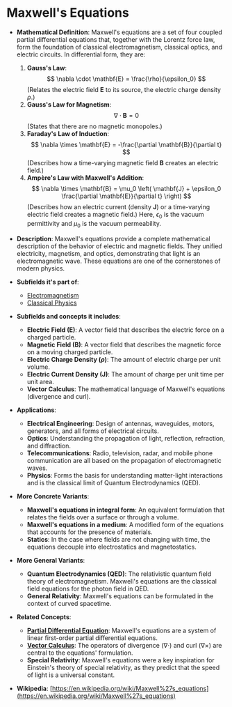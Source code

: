 # Maxwell's Equations

- **Mathematical Definition**: Maxwell's equations are a set of four coupled partial differential equations that, together with the Lorentz force law, form the foundation of classical electromagnetism, classical optics, and electric circuits. In differential form, they are:
    1.  **Gauss's Law**: $$ \nabla \cdot \mathbf{E} = \frac{\rho}{\epsilon_0} $$
        (Relates the electric field $\mathbf{E}$ to its source, the electric charge density $\rho$.)
    2.  **Gauss's Law for Magnetism**: $$ \nabla \cdot \mathbf{B} = 0 $$
        (States that there are no magnetic monopoles.)
    3.  **Faraday's Law of Induction**: $$ \nabla \times \mathbf{E} = -\frac{\partial \mathbf{B}}{\partial t} $$
        (Describes how a time-varying magnetic field $\mathbf{B}$ creates an electric field.)
    4.  **Ampère's Law with Maxwell's Addition**: $$ \nabla \times \mathbf{B} = \mu_0 \left( \mathbf{J} + \epsilon_0 \frac{\partial \mathbf{E}}{\partial t} \right) $$
        (Describes how an electric current (density $\mathbf{J}$) or a time-varying electric field creates a magnetic field.)
    Here, $\epsilon_0$ is the vacuum permittivity and $\mu_0$ is the vacuum permeability.

- **Description**: Maxwell's equations provide a complete mathematical description of the behavior of electric and magnetic fields. They unified electricity, magnetism, and optics, demonstrating that light is an electromagnetic wave. These equations are one of the cornerstones of modern physics.

- **Subfields it's part of**:
    - [Electromagnetism](https://en.wikipedia.org/wiki/Electromagnetism)
    - [Classical Physics](https://en.wikipedia.org/wiki/Classical_physics)

- **Subfields and concepts it includes**:
    - **Electric Field ($\mathbf{E}$)**: A vector field that describes the electric force on a charged particle.
    - **Magnetic Field ($\mathbf{B}$)**: A vector field that describes the magnetic force on a moving charged particle.
    - **Electric Charge Density ($\rho$)**: The amount of electric charge per unit volume.
    - **Electric Current Density ($\mathbf{J}$)**: The amount of charge per unit time per unit area.
    - **Vector Calculus**: The mathematical language of Maxwell's equations (divergence and curl).

- **Applications**:
    - **Electrical Engineering**: Design of antennas, waveguides, motors, generators, and all forms of electrical circuits.
    - **Optics**: Understanding the propagation of light, reflection, refraction, and diffraction.
    - **Telecommunications**: Radio, television, radar, and mobile phone communication are all based on the propagation of electromagnetic waves.
    - **Physics**: Forms the basis for understanding matter-light interactions and is the classical limit of Quantum Electrodynamics (QED).

- **More Concrete Variants**:
    - **Maxwell's equations in integral form**: An equivalent formulation that relates the fields over a surface or through a volume.
    - **Maxwell's equations in a medium**: A modified form of the equations that accounts for the presence of materials.
    - **Statics**: In the case where fields are not changing with time, the equations decouple into electrostatics and magnetostatics.

- **More General Variants**:
    - **Quantum Electrodynamics (QED)**: The relativistic quantum field theory of electromagnetism. Maxwell's equations are the classical field equations for the photon field in QED.
    - **General Relativity**: Maxwell's equations can be formulated in the context of curved spacetime.

- **Related Concepts**:
    - **[Partial Differential Equation](../../applied_mathematics/differential_equations/pde.md)**: Maxwell's equations are a system of linear first-order partial differential equations.
    - **[Vector Calculus](../calculus/vector_calculus.md)**: The operators of divergence ($\nabla \cdot$) and curl ($\nabla \times$) are central to the equations' formulation.
    - **Special Relativity**: Maxwell's equations were a key inspiration for Einstein's theory of special relativity, as they predict that the speed of light is a universal constant.

- **Wikipedia**: [https://en.wikipedia.org/wiki/Maxwell%27s_equations](https://en.wikipedia.org/wiki/Maxwell%27s_equations)
